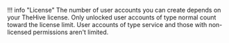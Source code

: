 !!! info "License"
    The number of user accounts you can create depends on your TheHive license. Only unlocked user accounts of type normal count toward the license limit. User accounts of type service and those with non-licensed permissions aren't limited.